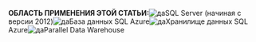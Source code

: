 <Token>**ОБЛАСТЬ ПРИМЕНЕНИЯ ЭТОЙ СТАТЬИ:**![да](media/yes.png)SQL Server (начиная с версии 2012)![да](media/yes.png)База данных SQL Azure![да](media/yes.png)Хранилище данных SQL Azure![да](media/yes.png)Parallel Data Warehouse</Token>
